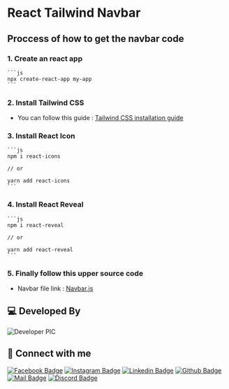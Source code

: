 # React Tailwind Navbar

## Proccess of how to get the navbar code

### 1. Create an react app

    ```js
    npx create-react-app my-app
    ```

### 2. Install Tailwind CSS

- You can follow this guide : [Tailwind CSS installation guide](https://tailwindcss.com/docs/guides/create-react-app)

### 3. Install React Icon

    ```js
    npm i react-icons

    // or

    yarn add react-icons
    ```

### 4. Install React Reveal

    ```js
    npm i react-reveal

    // or

    yarn add react-reveal
    ```

### 5. Finally follow this upper source code

- Navbar file link : [Navbar.js](https://github.com/19smabtahinoor/Navbar-React-Tailwind/blob/main/src/components/Navbar.js)

## 💻 Developed By

![Developer PIC](https://avatars.githubusercontent.com/u/73340940?s=48&v=4)

## 🚀 Connect with me

[![Facebook Badge](https://img.shields.io/badge/Facebook-1877F2?style=for-the-badge&logo=facebook&logoColor=white)](https://facebook.com/abtahinoorsm)
[![Instagram Badge](https://img.shields.io/badge/Instagram-E4405F?style=for-the-badge&logo=instagram&logoColor=white)](https://instagram.com/smabtahinoor)
[![Linkedin Badge](https://img.shields.io/badge/LinkedIn-0077B5?style=for-the-badge&logo=linkedin&logoColor=white)](https://linkedin.com/in/smabtahinoor)
[![Github Badge](https://img.shields.io/badge/GitHub-100000?style=for-the-badge&logo=github&logoColor=white)](https://github.com/19smabtahinoor)
[![Mail Badge](https://img.shields.io/badge/Gmail-D14836?style=for-the-badge&logo=gmail&logoColor=white)](mailto:abtahinorkabid@gmail.com)
[![Discord Badge](https://img.shields.io/badge/Discord-7289DA?style=for-the-badge&logo=discord&logoColor=white)](https://discord.gg/WJjCBB86PJ)
